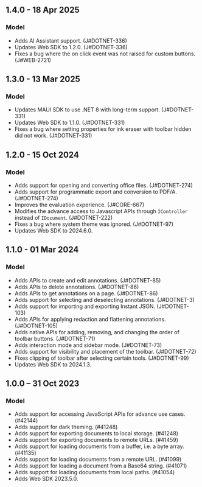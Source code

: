 ## 1.4.0 - 18 Apr 2025

### Model

* Adds AI Assistant support. (J#DOTNET-336)
* Updates Web SDK to 1.2.0. (J#DOTNET-336)
* Fixes a bug where the on click event was not raised for custom buttons. (J#WEB-2721)

## 1.3.0 - 13 Mar 2025

### Model

* Updates MAUI SDK to use .NET 8 with long-term support. (J#DOTNET-331)
* Updates Web SDK to 1.1.0. (J#DOTNET-331)
* Fixes a bug where setting properties for ink eraser with toolbar hidden did not work. (J#DOTNET-331)

## 1.2.0 - 15 Oct 2024

### Model

* Adds support for opening and converting office files. (J#DOTNET-274)
* Adds support for programmatic export and conversion to PDF/A. (J#DOTNET-274)
* Improves the evaluation experience. (J#CORE-667)
* Modifies the advance access to Javascript APIs through `IController` instead of `IDocument`. (J#DOTNET-222)
* Fixes a bug where system theme was ignored. (J#DOTNET-97)
* Updates Web SDK to 2024.6.0.

## 1.1.0 - 01 Mar 2024

### Model

* Adds APIs to create and edit annotations. (J#DOTNET-85)
* Adds APIs to delete annotations. (J#DOTNET-86)
* Adds APIs to get annotations on a page. (J#DOTNET-86)
* Adds support for selecting and deselecting annotations. (J#DOTNET-3)
* Adds support for importing and exporting Instant JSON. (J#DOTNET-103)
* Adds APIs for applying redaction and flattening annotations. (J#DOTNET-105)
* Adds native APIs for adding, removing, and changing the order of toolbar buttons. (J#DOTNET-71)
* Adds interaction mode and sidebar mode. (J#DOTNET-73)
* Adds support for visibility and placement of the toolbar. (J#DOTNET-72)
* Fixes clipping of toolbar after selecting certain tools. (J#DOTNET-99)
* Updates Web SDK to 2024.1.3.

## 1.0.0 – 31 Oct 2023

### Model

* Adds support for accessing JavaScript APIs for advance use cases. (#42144)
* Adds support for dark theming. (#41248)
* Adds support for exporting documents to local storage. (#41248)
* Adds support for exporting documents to remote URLs. (#41459)
* Adds support for loading documents from a buffer, i.e. a byte array. (#41135)
* Adds support for loading documents from a remote URL. (#41099)
* Adds support for loading a document from a Base64 string. (#41071)
* Adds support for loading documents from local paths. (#41054)
* Adds Web SDK 2023.5.0.

